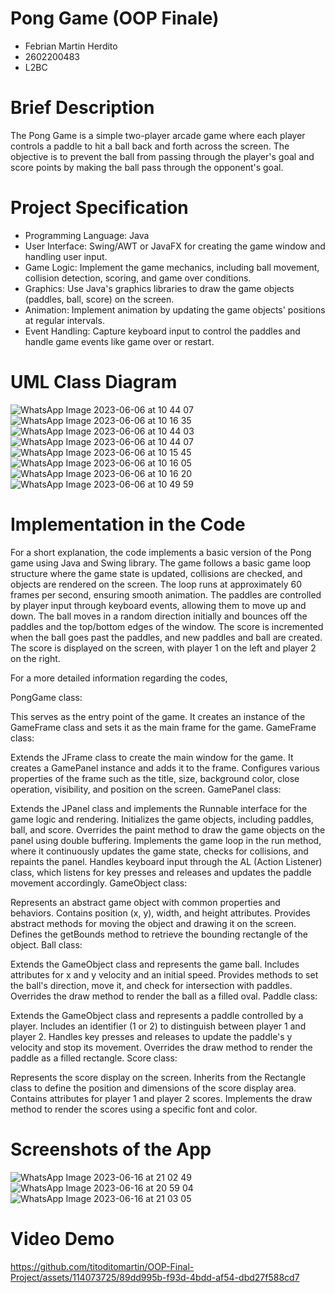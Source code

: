 # Pong Game (OOP Finale)
- Febrian Martin Herdito
- 2602200483
- L2BC

# Brief Description
The Pong Game is a simple two-player arcade game where each player controls a paddle to hit a ball back and forth across the screen. The objective is to prevent the ball from passing through the player's goal and score points by making the ball pass through the opponent's goal.

# Project Specification
- Programming Language: Java
- User Interface: Swing/AWT or JavaFX for creating the game window and handling user input.
- Game Logic: Implement the game mechanics, including ball movement, collision detection, scoring, and game over conditions.
- Graphics: Use Java's graphics libraries to draw the game objects (paddles, ball, score) on the screen.
- Animation: Implement animation by updating the game objects' positions at regular intervals.
- Event Handling: Capture keyboard input to control the paddles and handle game events like game over or restart.

# UML Class Diagram
![WhatsApp Image 2023-06-06 at 10 44 07](https://github.com/titoditomartin/OOP-Final-Project/assets/114073725/b64706fd-f47d-478f-9cb4-456e9aed6985)
![WhatsApp Image 2023-06-06 at 10 16 35](https://github.com/titoditomartin/OOP-Final-Project/assets/114073725/3640add8-88c1-4bb8-b7f1-077f6b6513f9)
![WhatsApp Image 2023-06-06 at 10 44 03](https://github.com/titoditomartin/OOP-Final-Project/assets/114073725/9849a335-33fa-4272-849e-652d8a86bf08)
![WhatsApp Image 2023-06-06 at 10 44 07](https://github.com/titoditomartin/OOP-Final-Project/assets/114073725/0fdc6a43-bb71-424b-a8ca-13d21b31e18e)
![WhatsApp Image 2023-06-06 at 10 15 45](https://github.com/titoditomartin/OOP-Final-Project/assets/114073725/86640462-2603-4ad3-8321-56a32c12e041)
![WhatsApp Image 2023-06-06 at 10 16 05](https://github.com/titoditomartin/OOP-Final-Project/assets/114073725/b151ff10-bdfa-431d-a09a-39b149b57114)
![WhatsApp Image 2023-06-06 at 10 16 20](https://github.com/titoditomartin/OOP-Final-Project/assets/114073725/31d99e0e-a14a-4c29-9a01-e98bd4243b3f)
![WhatsApp Image 2023-06-06 at 10 49 59](https://github.com/titoditomartin/OOP-Final-Project/assets/114073725/19d16c32-9606-492b-878e-88ea4361ed1f)

# Implementation in the Code
For a short explanation, the code implements a basic version of the Pong game using Java and Swing library. The game follows a basic game loop structure where the game state is updated, collisions are checked, and objects are rendered on the screen. The loop runs at approximately 60 frames per second, ensuring smooth animation. The paddles are controlled by player input through keyboard events, allowing them to move up and down. The ball moves in a random direction initially and bounces off the paddles and the top/bottom edges of the window. The score is incremented when the ball goes past the paddles, and new paddles and ball are created. The score is displayed on the screen, with player 1 on the left and player 2 on the right.

For a more detailed information regarding the codes, 

PongGame class:

This serves as the entry point of the game. It creates an instance of the GameFrame class and sets it as the main frame for the game.
GameFrame class:

Extends the JFrame class to create the main window for the game.
It creates a GamePanel instance and adds it to the frame.
Configures various properties of the frame such as the title, size, background color, close operation, visibility, and position on the screen.
GamePanel class:

Extends the JPanel class and implements the Runnable interface for the game logic and rendering.
Initializes the game objects, including paddles, ball, and score.
Overrides the paint method to draw the game objects on the panel using double buffering.
Implements the game loop in the run method, where it continuously updates the game state, checks for collisions, and repaints the panel.
Handles keyboard input through the AL (Action Listener) class, which listens for key presses and releases and updates the paddle movement accordingly.
GameObject class:

Represents an abstract game object with common properties and behaviors.
Contains position (x, y), width, and height attributes.
Provides abstract methods for moving the object and drawing it on the screen.
Defines the getBounds method to retrieve the bounding rectangle of the object.
Ball class:

Extends the GameObject class and represents the game ball.
Includes attributes for x and y velocity and an initial speed.
Provides methods to set the ball's direction, move it, and check for intersection with paddles.
Overrides the draw method to render the ball as a filled oval.
Paddle class:

Extends the GameObject class and represents a paddle controlled by a player.
Includes an identifier (1 or 2) to distinguish between player 1 and player 2.
Handles key presses and releases to update the paddle's y velocity and stop its movement.
Overrides the draw method to render the paddle as a filled rectangle.
Score class:

Represents the score display on the screen.
Inherits from the Rectangle class to define the position and dimensions of the score display area.
Contains attributes for player 1 and player 2 scores.
Implements the draw method to render the scores using a specific font and color.


# Screenshots of the App
![WhatsApp Image 2023-06-16 at 21 02 49](https://github.com/titoditomartin/OOP-Final-Project/assets/114073725/cc6a0600-d37f-4569-9014-85d15c0732f1)
![WhatsApp Image 2023-06-16 at 20 59 04](https://github.com/titoditomartin/OOP-Final-Project/assets/114073725/38ff0bff-a115-4ef3-a27e-6e9de510d44e)
![WhatsApp Image 2023-06-16 at 21 03 05](https://github.com/titoditomartin/OOP-Final-Project/assets/114073725/9839bcc3-7283-4948-b849-79d149b2336c)

# Video Demo


https://github.com/titoditomartin/OOP-Final-Project/assets/114073725/89dd995b-f93d-4bdd-af54-dbd27f588cd7



